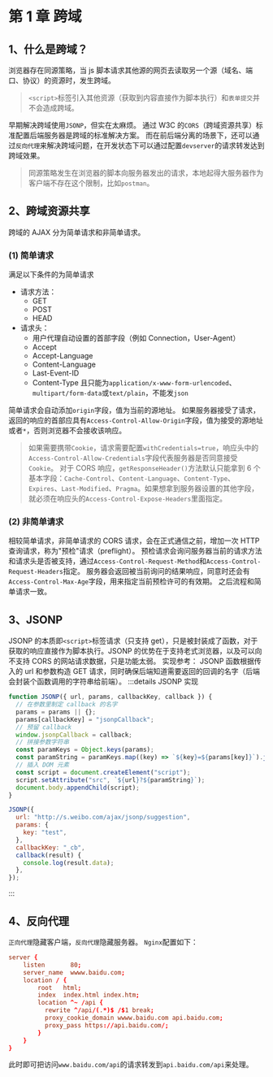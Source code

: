 # 第 1 章 跨域

## 1、什么是跨域？

浏览器存在同源策略，当 js 脚本请求其他源的网页去读取另一个源（域名、端口、协议）的资源时，发生跨域。

> `<script>`标签引入其他资源（获取到内容直接作为脚本执行）和`表单提交`并不会造成跨域。

早期解决跨域使用`JSONP`，但实在太麻烦。
通过 W3C 的`CORS`（跨域资源共享）标准配置后端服务器是跨域的标准解决方案。
而在前后端分离的场景下，还可以通过`反向代理`来解决跨域问题，在开发状态下可以通过配置`devserver`的请求转发达到跨域效果。

> 同源策略发生在浏览器的脚本向服务器发出的请求，本地起得大服务器作为客户端不存在这个限制，比如`postman`。

## 2、跨域资源共享

跨域的 AJAX 分为简单请求和非简单请求。

### (1) 简单请求

满足以下条件的为简单请求

- 请求方法：
  - GET
  - POST
  - HEAD
- 请求头：
  - 用户代理自动设置的首部字段（例如 Connection，User-Agent）
  - Accept
  - Accept-Language
  - Content-Language
  - Last-Event-ID
  - Content-Type
    且只能为`application/x-www-form-urlencoded`、`multipart/form-data`或`text/plain`，不能发`json`

简单请求会自动添加`origin`字段，值为当前的源地址。
如果服务器接受了请求，返回的响应的首部应具有`Access-Control-Allow-Origin`字段，值为接受的源地址或者`*`，否则浏览器不会接收该响应。

> 如果需要携带`Cookie`，请求需要配置`withCredentials=true`，响应头中的`Access-Control-Allow-Credentials`字段代表服务器是否同意接受`Cookie`。
> 对于 CORS 响应，`getResponseHeader()`方法默认只能拿到 6 个基本字段：`Cache-Control`、`Content-Language`、`Content-Type`、`Expires`、`Last-Modified`、`Pragma`。如果想拿到服务器设置的其他字段，就必须在响应头的`Access-Control-Expose-Headers`里面指定。

### (2) 非简单请求

相较简单请求，非简单请求的 CORS 请求，会在正式通信之前，增加一次 HTTP 查询请求，称为"预检"请求（preflight）。
预检请求会询问服务器当前的请求方法和请求头是否被支持，通过`Access-Control-Request-Method`和`Access-Control-Request-Headers`指定。
服务器会返回被当前询问的结果响应，同意时还会有`Access-Control-Max-Age`字段，用来指定当前预检许可的有效期。
之后流程和简单请求一致。

## 3、JSONP

JSONP 的本质即`<script>`标签请求（只支持 get），只是被封装成了函数，对于获取的响应直接作为脚本执行。JSONP 的优势在于支持老式浏览器，以及可以向不支持 CORS 的网站请求数据，只是功能太弱。
实现参考：
JSONP 函数根据传入的 url 和参数构造 GET 请求，同时确保后端知道需要返回的回调的名字（后端会封装个函数调用的字符串给前端）。
:::details JSONP 实现

```js
function JSONP({ url, params, callbackKey, callback }) {
  // 在参数里制定 callback 的名字
  params = params || {};
  params[callbackKey] = "jsonpCallback";
  // 预留 callback
  window.jsonpCallback = callback;
  // 拼接参数字符串
  const paramKeys = Object.keys(params);
  const paramString = paramKeys.map((key) => `${key}=${params[key]}`).join("&");
  // 插入 DOM 元素
  const script = document.createElement("script");
  script.setAttribute("src", `${url}?${paramString}`);
  document.body.appendChild(script);
}

JSONP({
  url: "http://s.weibo.com/ajax/jsonp/suggestion",
  params: {
    key: "test",
  },
  callbackKey: "_cb",
  callback(result) {
    console.log(result.data);
  },
});
```

:::

## 4、反向代理

`正向代理`隐藏客户端，`反向代理`隐藏服务器。
`Nginx`配置如下：

```conf
server {
    listen       80;
    server_name  wwww.baidu.com;
    location / {
        root   html;
        index  index.html index.htm;
        location ^~ /api {
          rewrite ^/api/(.*)$ /$1 break;
          proxy_cookie_domain wwww.baidu.com api.baidu.com;
          proxy_pass https://api.baidu.com/;
        }
    }
}
```

此时即可把访问`www.baidu.com/api`的请求转发到`api.baidu.com/api`来处理。

